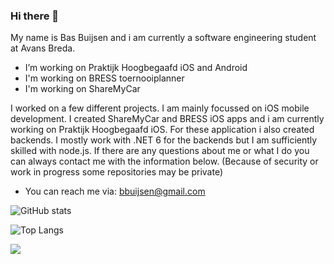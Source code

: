 ### Hi there 👋
My name is Bas Buijsen and i am currently a software engineering student at Avans Breda.
<br/>
- I’m working on Praktijk Hoogbegaafd iOS and Android
- I'm working on BRESS toernooiplanner
- I'm working on ShareMyCar

I worked on a few different projects. I am mainly focussed on iOS mobile development. I created ShareMyCar and BRESS iOS apps and i am currently working on Praktijk Hoogbegaafd iOS. For these application i also created backends. I mostly work with .NET 6 for the backends but I am sufficiently skilled with node.js. If there are any questions about me or what I do you can always contact me with the information below. (Because of security or work in progress some repositories may be private)

- You can reach me via: bbuijsen@gmail.com

![GitHub stats](https://github-readme-stats.vercel.app/api?username=deBasMan21&show_icons=true&theme=dark&count_private=true)

![Top Langs](https://github-readme-stats.vercel.app/api/top-langs/?username=deBasMan21&theme=dark&langs_count=10&layout=compact&hide=html,css,scss)

![](https://visitor-badge.laobi.icu/badge?page_id=deBasMan21.deBasMan21)
